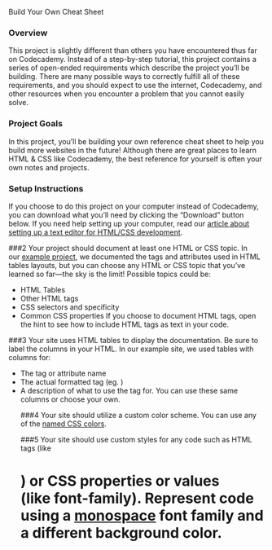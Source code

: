 Build Your Own Cheat Sheet
### Overview
This project is slightly different than others you have encountered thus far on Codecademy. Instead of a step-by-step tutorial, this project contains a series of open-ended requirements which describe the project you’ll be building. There are many possible ways to correctly fulfill all of these requirements, and you should expect to use the internet, Codecademy, and other resources when you encounter a problem that you cannot easily solve.
### Project Goals
In this project, you’ll be building your own reference cheat sheet to help you build more websites in the future! Although there are great places to learn HTML & CSS like Codecademy, the best reference for yourself is often your own notes and projects.
### Setup Instructions
If you choose to do this project on your computer instead of Codecademy, you can download what you’ll need by clicking the “Download” button below. If you need help setting up your computer, read our [article about setting up a text editor for HTML/CSS development](https://www.codecademy.com/articles/visual-studio-code).

###2
Your project should document at least one HTML or CSS topic. In our [example project](https://s3.amazonaws.com/codecademy-content/PRO/independent-practice-projects/html-css-cheat-sheet/example/index.html), we documented the tags and attributes used in HTML tables layouts, but you can choose any HTML or CSS topic that you’ve learned so far—the sky is the limit!
Possible topics could be:
- HTML Tables
- Other HTML tags
- CSS selectors and specificity
- Common CSS properties
If you choose to document HTML tags, open the hint to see how to include HTML tags as text in your code.

###3
Your site uses HTML tables to display the documentation. Be sure to label the columns in your HTML.
In our example site, we used tables with columns for:
- The tag or attribute name
- The actual formatted tag (eg. <table>)
- A description of what to use the tag for.
You can use these same columns or choose your own.

###4
Your site should utilize a custom color scheme. You can use any of the [named CSS colors](http://www.colors.commutercreative.com/grid/).

###5
Your site should use custom styles for any code such as HTML tags (like <h1>) or CSS properties or values (like font-family). Represent code using a [monospace](https://developer.mozilla.org/en-US/docs/Web/CSS/font-family#Examples) font family and a different background color.